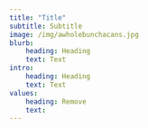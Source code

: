 ```yaml
---
title: "Title"
subtitle: Subtitle
image: /img/awholebunchacans.jpg
blurb:
    heading: Heading
    text: Text
intro:
    heading: Heading
    text: Text
values:
    heading: Remove
    text: 
---
```


